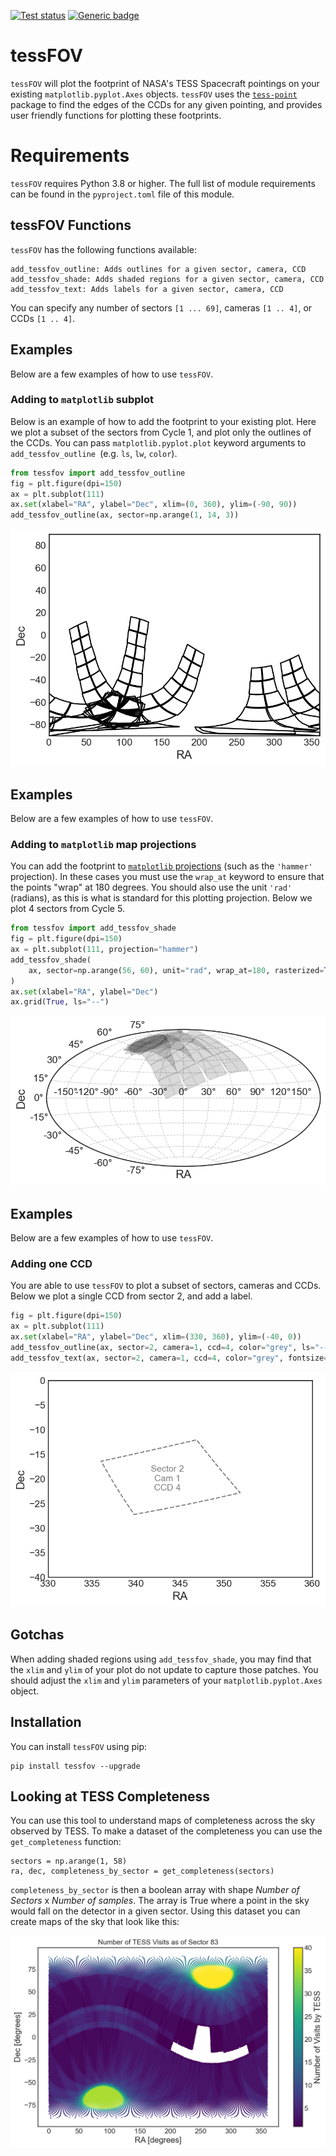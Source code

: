 <a href="https://github.com/christinahedges/tessfov/actions/workflows/tests.yml"><img src="https://github.com/christinahedges/tessfov/workflows/pytest/badge.svg" alt="Test status"/></a> [![Generic badge](https://img.shields.io/badge/documentation-live-blue.svg)](https://christinahedges.github.io/tessfov)

# tessFOV

`tessFOV` will plot the footprint of NASA's TESS Spacecraft pointings on your existing `matplotlib.pyplot.Axes` objects. `tessFOV` uses the [`tess-point`](https://github.com/christopherburke/tess-point) package to find the edges of the CCDs for any given pointing, and provides user friendly functions for plotting these footprints.

# Requirements

`tessFOV` requires Python 3.8 or higher. The full list of module requirements can be found in the `pyproject.toml` file of this module.

## tessFOV Functions

`tessFOV` has the following functions available:

```
add_tessfov_outline: Adds outlines for a given sector, camera, CCD
add_tessfov_shade: Adds shaded regions for a given sector, camera, CCD
add_tessfov_text: Adds labels for a given sector, camera, CCD
```

You can specify any number of sectors `[1 ... 69]`, cameras `[1 .. 4]`, or CCDs `[1 .. 4]`.

## Examples

Below are a few examples of how to use `tessFOV`.

### Adding to `matplotlib` subplot

Below is an example of how to add the footprint to your existing plot. Here we plot a subset of the sectors from Cycle 1, and plot only the outlines of the CCDs. You can pass `matplotlib.pyplot.plot` keyword arguments to `add_tessfov_outline `(e.g. `ls`, `lw`, `color`).

```python
from tessfov import add_tessfov_outline
fig = plt.figure(dpi=150)
ax = plt.subplot(111)
ax.set(xlabel="RA", ylabel="Dec", xlim=(0, 360), ylim=(-90, 90))
add_tessfov_outline(ax, sector=np.arange(1, 14, 3))
```
![regular](regular.png)


## Examples

Below are a few examples of how to use `tessFOV`.

### Adding to `matplotlib` map projections

You can add the footprint to [`matplotlib` projections](https://matplotlib.org/3.1.1/gallery/subplots_axes_and_figures/geo_demo.html) (such as the `'hammer'` projection). In these cases you must use the `wrap_at` keyword to ensure that the points "wrap" at 180 degrees. You should also use the unit `'rad'` (radians), as this is what is standard for this plotting projection. Below we plot 4 sectors from Cycle 5.

```python
from tessfov import add_tessfov_shade
fig = plt.figure(dpi=150)
ax = plt.subplot(111, projection="hammer")
add_tessfov_shade(
    ax, sector=np.arange(56, 60), unit="rad", wrap_at=180, rasterized=True
)
ax.set(xlabel="RA", ylabel="Dec")
ax.grid(True, ls="--")
```
![projection](projection.png)

## Examples

Below are a few examples of how to use `tessFOV`.

### Adding one CCD

You are able to use `tessFOV` to plot a subset of sectors, cameras and CCDs. Below we plot a single CCD from sector 2, and add a label.

```python
fig = plt.figure(dpi=150)
ax = plt.subplot(111)
ax.set(xlabel="RA", ylabel="Dec", xlim=(330, 360), ylim=(-40, 0))
add_tessfov_outline(ax, sector=2, camera=1, ccd=4, color="grey", ls="--")
add_tessfov_text(ax, sector=2, camera=1, ccd=4, color="grey", fontsize=12)
```
![zoom](zoom.png)

## Gotchas

When adding shaded regions using `add_tessfov_shade`, you may find that the `xlim` and `ylim` of your plot do not update to capture those patches. You should adjust the `xlim` and `ylim` parameters of your `matplotlib.pyplot.Axes` object.

## Installation

You can install `tessFOV` using pip:

```
pip install tessfov --upgrade
```

## Looking at TESS Completeness

You can use this tool to understand maps of completeness across the sky observed by TESS. To make a dataset of the completeness you can use the `get_completeness` function:

```
sectors = np.arange(1, 58)
ra, dec, completeness_by_sector = get_completeness(sectors)
```

`completeness_by_sector` is then a boolean array with shape *Number of Sectors* x *Number of samples*. The array is True where a point in the sky would fall on the detector in a given sector. Using this dataset you can create maps of the sky that look like this:

![TESS Sky Completeness](completeness1.png)